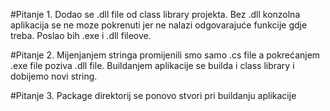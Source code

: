 #Pitanje 1.
Dodao se .dll file od class library projekta. Bez .dll konzolna aplikacija se ne moze pokrenuti jer ne nalazi odgovarajuće funkcije gdje treba. Poslao bih .exe i .dll fileove.

#Pitanje 2.
Mijenjanjem stringa promijenili smo samo .cs file a pokrećanjem .exe file poziva .dll file. Buildanjem aplikacije se builda i class library i dobijemo novi string.

#Pitanje 3.
Package direktorij se ponovo stvori pri buildanju aplikacije

